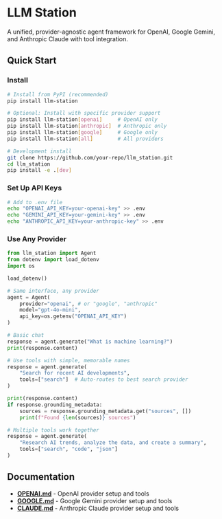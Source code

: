 # LLM Station

A unified, provider-agnostic agent framework for OpenAI, Google Gemini, and Anthropic Claude with tool integration.

## Quick Start

### Install
```bash
# Install from PyPI (recommended)
pip install llm-station

# Optional: Install with specific provider support
pip install llm-station[openai]     # OpenAI only
pip install llm-station[anthropic]  # Anthropic only  
pip install llm-station[google]     # Google only
pip install llm-station[all]        # All providers

# Development install
git clone https://github.com/your-repo/llm_station.git
cd llm_station
pip install -e .[dev]
```

### Set Up API Keys
```bash
# Add to .env file
echo "OPENAI_API_KEY=your-openai-key" >> .env
echo "GEMINI_API_KEY=your-gemini-key" >> .env  
echo "ANTHROPIC_API_KEY=your-anthropic-key" >> .env
```

### Use Any Provider
```python
from llm_station import Agent
from dotenv import load_dotenv
import os

load_dotenv()

# Same interface, any provider
agent = Agent(
    provider="openai", # or "google", "anthropic"
    model="gpt-4o-mini",
    api_key=os.getenv("OPENAI_API_KEY")
)

# Basic chat
response = agent.generate("What is machine learning?")
print(response.content)

# Use tools with simple, memorable names
response = agent.generate(
    "Search for recent AI developments",
    tools=["search"]  # Auto-routes to best search provider
)

print(response.content)
if response.grounding_metadata:
    sources = response.grounding_metadata.get("sources", [])
    print(f"Found {len(sources)} sources")

# Multiple tools work together
response = agent.generate(
    "Research AI trends, analyze the data, and create a summary",
    tools=["search", "code", "json"]
)
```

## Documentation

- **[OPENAI.md](OPENAI.md)** - OpenAI provider setup and tools
- **[GOOGLE.md](GOOGLE.md)** - Google Gemini provider setup and tools  
- **[CLAUDE.md](CLAUDE.md)** - Anthropic Claude provider setup and tools
